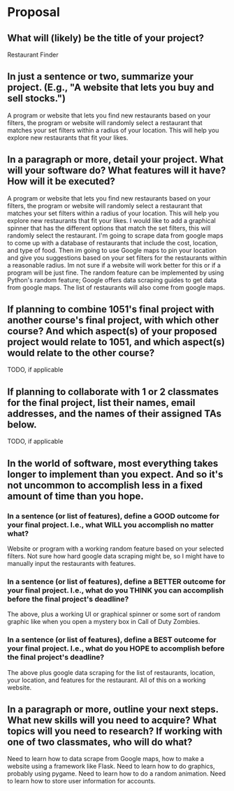 # Proposal

## What will (likely) be the title of your project?



Restaurant Finder

## In just a sentence or two, summarize your project. (E.g., "A website that lets you buy and sell stocks.")

A program or website that lets you find new restaurants based on your filters, the program or website will randomly select a restaurant that matches your set filters within a radius of your location.
This will help you explore new restaurants that fit your likes.

## In a paragraph or more, detail your project. What will your software do? What features will it have? How will it be executed?

A program or website that lets you find new restaurants based on your filters, the program or website will randomly select a restaurant that matches your set filters within a radius of your location.
This will help you explore new restaurants that fit your likes. I would like to add a graphical spinner that has the different options that match the set filters, this will randomly select the restaurant. I'm going to scrape data from google maps to come up with a database of restaurants that include the cost, location, and type of food. Then im going to use Google maps to pin your location and give you suggestions based on your set filters for the restaurants within a reasonable radius.
Im not sure if a website will work better for this or if a program will be just fine. The random feature can be implemented by using Python's random feature; Google offers data scraping guides to get data from google maps. The list of restaurants will also come from google maps.

## If planning to combine 1051's final project with another course's final project, with which other course? And which aspect(s) of your proposed project would relate to 1051, and which aspect(s) would relate to the other course?

TODO, if applicable

## If planning to collaborate with 1 or 2 classmates for the final project, list their names, email addresses, and the names of their assigned TAs below.

TODO, if applicable

## In the world of software, most everything takes longer to implement than you expect. And so it's not uncommon to accomplish less in a fixed amount of time than you hope.

### In a sentence (or list of features), define a GOOD outcome for your final project. I.e., what WILL you accomplish no matter what?

Website or program with a working random feature based on your selected filters. Not sure how hard google data scraping might be, so I might have to manually input the restaurants with features.

### In a sentence (or list of features), define a BETTER outcome for your final project. I.e., what do you THINK you can accomplish before the final project's deadline?

The above, plus a working UI or graphical spinner or some sort of random graphic like when you open a mystery box in Call of Duty Zombies.

### In a sentence (or list of features), define a BEST outcome for your final project. I.e., what do you HOPE to accomplish before the final project's deadline?

The above plus google data scraping for the list of restaurants, location, your location, and features for the restaurant. All of this on a working website.

## In a paragraph or more, outline your next steps. What new skills will you need to acquire? What topics will you need to research? If working with one of two classmates, who will do what?

Need to learn how to data scrape from Google maps, how to make a website using a framework like Flask. Need to learn how to do graphics, probably using pygame. Need to learn how to do a random animation. Need to learn how to store user information for accounts. 
